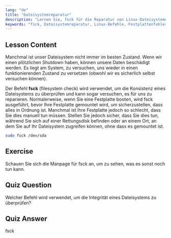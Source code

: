 ```yaml
---
lang: "de"
title: "Dateisystemreparatur"
description: "Lernen Sie, fsck für die Reparatur von Linux-Dateisystemen und die Datenwiederherstellung zu verwenden. Verstehen Sie, wie Sie Festplattenfehler mit diesem wichtigen Befehl überprüfen und beheben können. Beginnen Sie Ihre Linux-Reise!"
keywords: "fsck, Dateisystemreparatur, Linux-Befehle, Festplattenfehler, Datenwiederherstellung, Linux-Tutorial, Anfängerleitfaden"
---
```


## Lesson Content

Manchmal ist unser Dateisystem nicht immer im besten Zustand. Wenn wir einen plötzlichen Shutdown haben, können unsere Daten beschädigt werden. Es liegt am System, zu versuchen, uns wieder in einen funktionierenden Zustand zu versetzen (obwohl wir es sicherlich selbst versuchen können).

Der Befehl **fsck** (filesystem check) wird verwendet, um die Konsistenz eines Dateisystems zu überprüfen und kann sogar versuchen, es für uns zu reparieren. Normalerweise, wenn Sie eine Festplatte booten, wird fsck ausgeführt, bevor Ihre Festplatte gemountet wird, um sicherzustellen, dass alles in Ordnung ist. Manchmal ist Ihre Festplatte jedoch so schlecht, dass Sie dies manuell tun müssen. Stellen Sie jedoch sicher, dass Sie dies tun, während Sie sich auf einer Rettungsdisk befinden oder an einem Ort, an dem Sie auf Ihr Dateisystem zugreifen können, ohne dass es gemountet ist.

```bash
sudo fsck /dev/sda
```

## Exercise

Schauen Sie sich die Manpage für fsck an, um zu sehen, was es sonst noch tun kann.

## Quiz Question

Welcher Befehl wird verwendet, um die Integrität eines Dateisystems zu überprüfen?

## Quiz Answer

fsck
